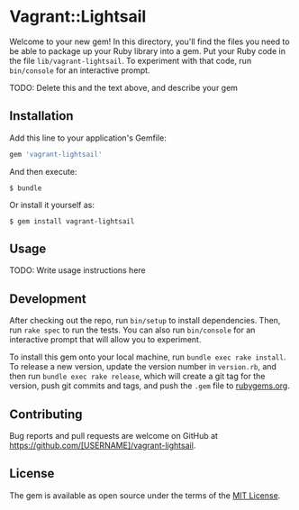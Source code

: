 # Vagrant::Lightsail

Welcome to your new gem! In this directory, you'll find the files you need to be able to package up your Ruby library into a gem. Put your Ruby code in the file `lib/vagrant-lightsail`. To experiment with that code, run `bin/console` for an interactive prompt.

TODO: Delete this and the text above, and describe your gem

## Installation

Add this line to your application's Gemfile:

```ruby
gem 'vagrant-lightsail'
```

And then execute:

    $ bundle

Or install it yourself as:

    $ gem install vagrant-lightsail

## Usage

TODO: Write usage instructions here

## Development

After checking out the repo, run `bin/setup` to install dependencies. Then, run `rake spec` to run the tests. You can also run `bin/console` for an interactive prompt that will allow you to experiment.

To install this gem onto your local machine, run `bundle exec rake install`. To release a new version, update the version number in `version.rb`, and then run `bundle exec rake release`, which will create a git tag for the version, push git commits and tags, and push the `.gem` file to [rubygems.org](https://rubygems.org).

## Contributing

Bug reports and pull requests are welcome on GitHub at https://github.com/[USERNAME]/vagrant-lightsail.


## License

The gem is available as open source under the terms of the [MIT License](http://opensource.org/licenses/MIT).
